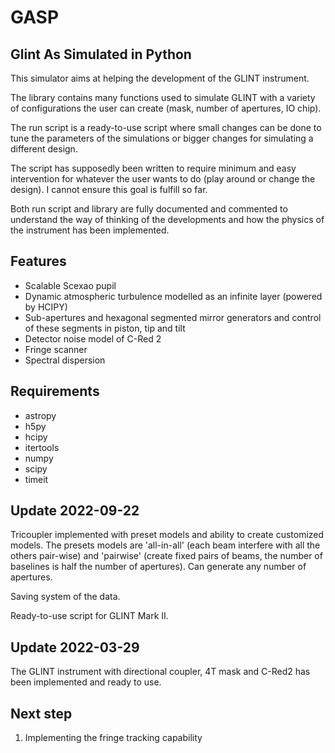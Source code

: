 # GASP
## Glint As Simulated in Python

This simulator aims at helping the development of the GLINT instrument.

The library contains many functions used to simulate GLINT with a variety
of configurations the user can create (mask, number of apertures, IO chip).

The run script is a ready-to-use script where small changes can be done to tune
the parameters of the simulations or bigger changes for simulating a different design.

The script has supposedly been written to require minimum and easy intervention for whatever
the user wants to do (play around or change the design).
I cannot ensure this goal is fulfill so far.

Both run script and library are fully documented and commented to understand
the way of thinking of the developments and how the physics of the instrument
has been implemented.

## Features
- Scalable Scexao pupil
- Dynamic atmospheric turbulence modelled as an infinite layer (powered by HCIPY)
- Sub-apertures and hexagonal segmented mirror generators and control of these segments in piston, tip and tilt
- Detector noise model of C-Red 2
- Fringe scanner
- Spectral dispersion

## Requirements
- astropy
- h5py
- hcipy
- itertools
- numpy
- scipy
- timeit

## Update 2022-09-22
Tricoupler implemented with preset models and ability to create customized models. The presets models are 'all-in-all' (each beam interfere with all the others pair-wise) and 'pairwise' (create fixed pairs of beams, the number of baselines is half the number of apertures).
Can generate any number of apertures.

Saving system of the data.

Ready-to-use script for GLINT Mark II.

## Update 2022-03-29
The GLINT instrument with directional coupler, 4T mask and C-Red2 has been implemented and ready to use.

## Next step
1. Implementing the fringe tracking capability
